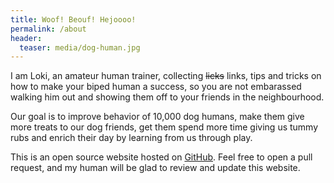 ```yaml
---
title: Woof! Beouf! Hejoooo! 
permalink: /about
header:
  teaser: media/dog-human.jpg
---
```




I am Loki, an amateur human trainer, collecting ~~licks~~ links, tips and tricks on how to make your biped human a success, so you are not embarassed walking him out and showing them off to your friends in the neighbourhood. 

Our goal is to improve behavior of 10,000 dog humans, make them give more treats to our dog friends, get them spend more time giving us tummy rubs and enrich their day by learning from us through play.

This is an open source website hosted on [GitHub](https://github.com/opendoghuman/opendoghuman.github.io). Feel free to open a pull request, and my human will be glad to review and update this website.



